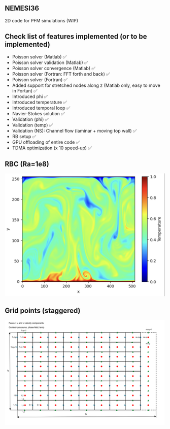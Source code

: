 ## NEMESI36
2D code for PFM simulations (WIP)


## Check list of features implemented (or to be implemented)

- Poisson solver (Matlab) ✅
- Poisson solver validation (Matlab) ✅
- Poisson solver convergence (Matlab) ✅
- Poisson solver (Fortran: FFT forth and back) ✅
- Poisson solver (Fortran) ✅
- Added support for stretched nodes along z (Matlab only, easy to move in Fortan) ✅
- Introduced phi ✅ 
- Introduced temperature ✅ 
- Introduced temporal loop ✅ 
- Navier-Stokes solution ✅ 
- Validation (phi) ✅ 
- Validation (temp) ✅ 
- Validation (NS): Channel flow (laminar + moving top wall) ✅
- RB setup ✅ 
- GPU offloading of entire code  ✅
- TDMA optimization (x 10 speed-up)  ✅

## RBC (Ra=1e8)

![Test](doc/rbc.png)


## Grid points (staggered)

![Test](doc/grid.png)


